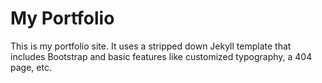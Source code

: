 # My Portfolio

This is my portfolio site. It uses a stripped down Jekyll template that includes Bootstrap and basic features like customized typography, a 404 page, etc.
